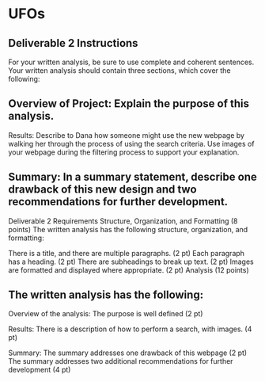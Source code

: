 # UFOs

## Deliverable 2 Instructions
For your written analysis, be sure to use complete and coherent sentences. Your written analysis should contain three sections, which cover the following:

## Overview of Project: Explain the purpose of this analysis.
Results: Describe to Dana how someone might use the new webpage by walking her through the process of using the search criteria. Use images of your webpage during the filtering process to support your explanation.
## Summary: In a summary statement, describe one drawback of this new design and two recommendations for further development.
Deliverable 2 Requirements
Structure, Organization, and Formatting (8 points)
The written analysis has the following structure, organization, and formatting:

There is a title, and there are multiple paragraphs. (2 pt)
Each paragraph has a heading. (2 pt)
There are subheadings to break up text. (2 pt)
Images are formatted and displayed where appropriate. (2 pt)
Analysis (12 points)

## The written analysis has the following:

Overview of the analysis:
The purpose is well defined (2 pt)
 
Results:
There is a description of how to perform a search, with images. (4 pt)

Summary:
The summary addresses one drawback of this webpage (2 pt)
The summary addresses two additional recommendations for further development (4 pt)
